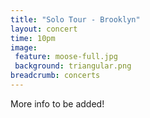 ```yaml
---
title: "Solo Tour - Brooklyn"
layout: concert
time: 10pm
image:
 feature: moose-full.jpg
 background: triangular.png
breadcrumb: concerts
---
```

More info to be added!